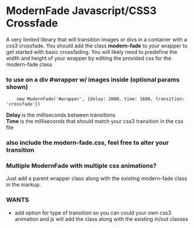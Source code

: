# ModernFade Javascript/CSS3 Crossfade

A very limited library that will transition images or divs in a container with a css3 crossfade. You should add the class **modern-fade** to your wrapper to get started with basic crossfading. You will likely need to predefine the width and height of your wrapper by editing the provided css for the modern-fade class.

### to use on a div #wrapper w/ images inside (optional params shown)

		new ModernFade('#wrapper', {delay: 2000, time: 1600, transition: 'crossfade'})

**Delay** is the milliseconds between transitions<br>
**Time** is the milliseconds that should match your css3 transition in the css file<br>

### also include the modern-fade.css, feel free to alter your transition

### Multiple ModernFade with multiple css animations?

Just add a parent wrapper class along with the existing modern-fade class in the markup.

### WANTS

- add option for type of transition so you can could your own css3 animation and js will add the class along with the existing in/out classes